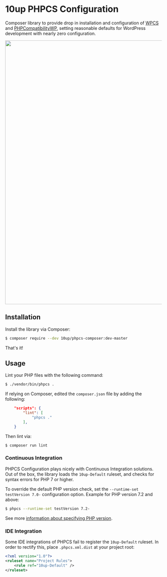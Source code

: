 # 10up PHPCS Configuration
Composer library to provide drop in installation and configuration of [WPCS](https://github.com/WordPress-Coding-Standards/WordPress-Coding-Standards) and [PHPCompatibilityWP](https://github.com/PHPCompatibility/PHPCompatibilityWP), setting reasonable defaults for WordPress development with nearly zero configuration.

<p align="center">
<a href="http://10up.com/contact/"><img src="https://10updotcom-wpengine.s3.amazonaws.com/uploads/2016/10/10up-Github-Banner.png" width="850"></a>
</p>

## Installation

Install the library via Composer:

```bash
$ composer require --dev 10up/phpcs-composer:dev-master
```

That's it!

## Usage

Lint your PHP files with the following command:

```bash
$ ./vendor/bin/phpcs .
```

If relying on Composer, edited the `composer.json` file by adding the following:

```json
	"scripts": {
		"lint": [
			"phpcs ."
		],
	}
```

Then lint via:

```bash
$ composer run lint
```

### Continuous Integration

PHPCS Configuration plays nicely with Continuous Integration solutions. Out of the box, the library loads the `10up-Default` ruleset, and checks for syntax errors for PHP 7 or higher.

To override the default PHP version check, set the `--runtime-set testVersion 7.0-` configuration option. Example for PHP version 7.2 and above:

```bash
$ phpcs --runtime-set testVersion 7.2-
```

See more [information about specifying PHP version](https://github.com/PHPCompatibility/PHPCompatibility#sniffing-your-code-for-compatibility-with-specific-php-versions).

### IDE Integration

Some IDE integrations of PHPCS fail to register the `10up-Default` ruleset. In order to rectify this, place `.phpcs.xml.dist` at your project root:

```xml
<?xml version="1.0"?>
<ruleset name="Project Rules">
	<rule ref="10up-Default" />
</ruleset>
```

